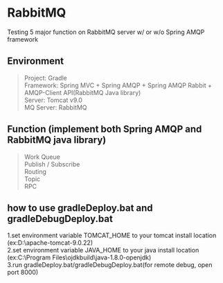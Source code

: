 # RabbitMQ  
Testing 5 major function on RabbitMQ server w/ or w/o Spring AMQP framework   
  
## Environment  
 > Project: Gradle  
 > Framework: Spring MVC + Spring AMQP + Spring AMQP Rabbit + AMQP-Client API(RabbitMQ Java library)  
 > Server: Tomcat v9.0  
 > MQ Server: RabbitMQ  
  
## Function (implement both Spring AMQP and RabbitMQ java library)  
 > Work Queue  
 > Publish / Subscribe  
 > Routing  
 > Topic  
 > RPC  
  
## how to use gradleDeploy.bat and gradleDebugDeploy.bat  
 1.set environment variable TOMCAT_HOME to your tomcat install location (ex:D:\apache-tomcat-9.0.22)  
 2.set environment variable JAVA_HOME to your java install location (ex:C:\Program Files\ojdkbuild\java-1.8.0-openjdk)  
 3.run gradleDeploy.bat/gradleDebugDeploy.bat(for remote debug, open port 8000)
 
